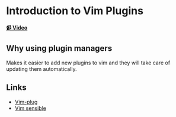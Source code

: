 # Introduction to Vim Plugins

**[📹 Video](https://egghead.io/lessons/misc-introduction-to-vim-plugins)**

## Why using plugin managers

Makes it easier to add new plugins to vim and they will take care of updating them automatically.

## Links

- [Vim-plug](https://github.com/junegunn/vim-plug)
- [Vim sensible](https://github.com/tpope/vim-sensible)